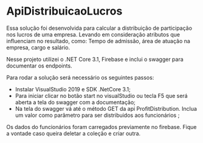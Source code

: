 # ApiDistribuicaoLucros

Essa solução foi desenvolvida para calcular a distribuição de participação nos lucros de uma empresa.
Levando em consideração atributos que influenciam no resultado, como: Tempo de admissão, área de atuação na empresa, cargo e salário.

Nesse projeto utilizei o .NET Core 3.1, Firebase e inclui o swagger para documentar os endpoints.


Para rodar a solução será necessário os seguintes passos: 
- Instalar VisualStudio 2019 e SDK .NetCore 3.1;
- Para iniciar clicar no botão start no visualStudio ou tecla F5 que será aberta a tela do swagger com a documentação;
- Na tela do swagger vá até o método GET da api ProfitDistribution. Inclua um valor como parâmetro para ser distribuidos aos funcionários ;

Os dados do funcionários foram carregados previamente no firebase. Fique a vontade caso queira deletar a coleção e criar outra.
